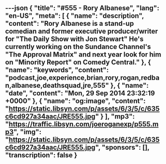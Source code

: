 ---json
{
  "title": "#555 - Rory Albanese",
  "lang": "en-US",
  "meta": [
    {
      "name": "description",
      "content": "Rory Albanese is a stand-up comedian and former executive producer/writer for \"The Daily Show with Jon Stewart\" He's currently working on the Sundance Channel's \"The Approval Matrix\" and next year look for him on \"Minority Report\" on Comedy Central."
    },
    {
      "name": "keywords",
      "content": "podcast,joe,experience,brian,rory,rogan,redban,albanese,deathsquad,jre,555"
    },
    {
      "name": "date",
      "content": "Mon, 29 Sep 2014 23:32:19 +0000"
    },
    {
      "name": "og:image",
      "content": "https://static.libsyn.com/p/assets/6/3/5/c/635c6cd927a34aac/JRE555.jpg"
    }
  ],
  "mp3": "https://traffic.libsyn.com/joeroganexp/p555.mp3",
  "img": "https://static.libsyn.com/p/assets/6/3/5/c/635c6cd927a34aac/JRE555.jpg",
  "sponsors": [],
  "transcription": false
}
---
<episode-header />

<timemark seconds="0" />

<transcribe-call-to-action />

<episode-footer />
